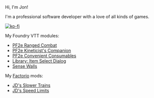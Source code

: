 Hi, I'm Jon!

I'm a professional software developer with a love of all kinds of games.

[![ko-fi](https://ko-fi.com/img/githubbutton_sm.svg)](https://ko-fi.com/jdcalvert)

My Foundry VTT modules:
* [PF2e Ranged Combat](https://github.com/JDCalvert/FVTT-PF2e-Ranged-Combat)
* [PF2e Kineticist's Companion](https://github.com/JDCalvert/pf2e-kineticists-companion)
* [PF2e Convenient Consumables](https://github.com/JDCalvert/pf2e-convenient-consumables)
* [Library: Item Select Dialog](https://github.com/JDCalvert/lib-item-select-dialog)
* [Sense Walls](https://github.com/JDCalvert/FVTT-Sense-Walls)

My [Factorio](https://factorio.com/) mods:
 * [JD's Slower Trains](https://github.com/JDCalvert/factorio-slower-trains)
 * [JD's Speed Limits](https://github.com/JDCalvert/factorio-speed-limits)
